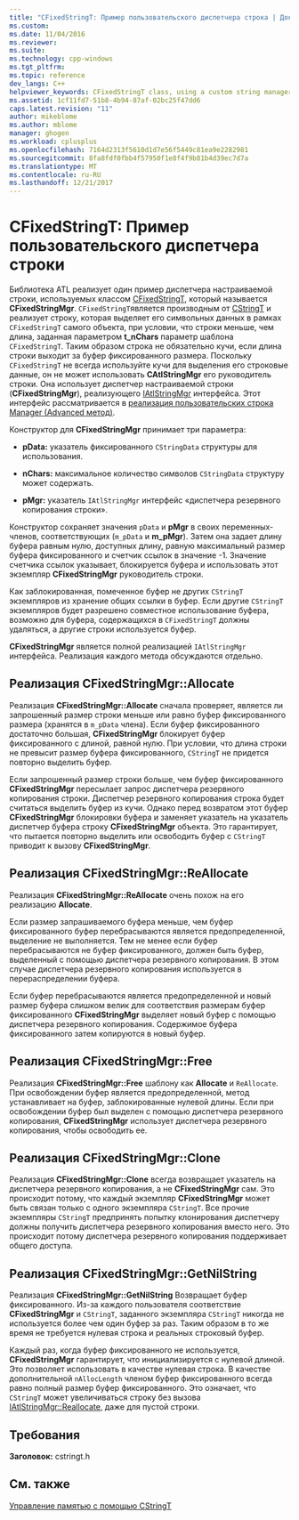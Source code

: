```yaml
---
title: "CFixedStringT: Пример пользовательского диспетчера строка | Документы Microsoft"
ms.custom: 
ms.date: 11/04/2016
ms.reviewer: 
ms.suite: 
ms.technology: cpp-windows
ms.tgt_pltfrm: 
ms.topic: reference
dev_langs: C++
helpviewer_keywords: CFixedStringT class, using a custom string manager
ms.assetid: 1cf11fd7-51b8-4b94-87af-02bc25f47dd6
caps.latest.revision: "11"
author: mikeblome
ms.author: mblome
manager: ghogen
ms.workload: cplusplus
ms.openlocfilehash: 7164d2313f5610d1d7e56f5449c81ea9e2282981
ms.sourcegitcommit: 8fa8fdf0fbb4f57950f1e8f4f9b81b4d39ec7d7a
ms.translationtype: MT
ms.contentlocale: ru-RU
ms.lasthandoff: 12/21/2017
---
```

# <a name="cfixedstringt-example-of-a-custom-string-manager"></a>CFixedStringT: Пример пользовательского диспетчера строки
Библиотека ATL реализует один пример диспетчера настраиваемой строки, используемых классом [CFixedStringT](../atl-mfc-shared/reference/cfixedstringt-class.md), который называется **CFixedStringMgr**. `CFixedStringT`является производным от [CStringT](../atl-mfc-shared/reference/cstringt-class.md) и реализует строку, которая выделяет его символьных данных в рамках `CFixedStringT` самого объекта, при условии, что строки меньше, чем длина, заданная параметром **t_nChars** параметр шаблона `CFixedStringT`. Таким образом строка не обязательно кучи, если длина строки выходит за буфер фиксированного размера. Поскольку `CFixedStringT` не всегда используйте кучи для выделения его строковые данные, он не может использовать **CAtlStringMgr** его руководитель строки. Она использует диспетчер настраиваемой строки (**CFixedStringMgr**), реализующего [IAtlStringMgr](../atl-mfc-shared/reference/iatlstringmgr-class.md) интерфейса. Этот интерфейс рассматривается в [реализация пользовательских строка Manager (Advanced метод)](../atl-mfc-shared/implementation-of-a-custom-string-manager-advanced-method.md).  
  
 Конструктор для **CFixedStringMgr** принимает три параметра:  
  
-   **pData:** указатель фиксированного `CStringData` структуры для использования.  
  
-   **nChars:** максимальное количество символов `CStringData` структуру может содержать.  
  
-   **pMgr:** указатель `IAtlStringMgr` интерфейс «диспетчера резервного копирования строки».  
  
 Конструктор сохраняет значения `pData` и **pMgr** в своих переменных-членов, соответствующих (`m_pData` и **m_pMgr**). Затем она задает длину буфера равным нулю, доступных длину, равную максимальный размер буфера фиксированного и счетчик ссылок в значение -1. Значение счетчика ссылок указывает, блокируется буфера и использовать этот экземпляр **CFixedStringMgr** руководитель строки.  
  
 Как заблокированная, помеченное буфер не других `CStringT` экземпляров из хранение общих ссылки в буфер. Если другие `CStringT` экземпляров будет разрешено совместное использование буфера, возможно для буфера, содержащихся в `CFixedStringT` должны удаляться, а другие строки используется буфер.  
  
 **CFixedStringMgr** является полной реализацией `IAtlStringMgr` интерфейса. Реализация каждого метода обсуждаются отдельно.  
  
## <a name="implementation-of-cfixedstringmgrallocate"></a>Реализация CFixedStringMgr::Allocate  
 Реализация **CFixedStringMgr::Allocate** сначала проверяет, является ли запрошенный размер строки меньше или равно буфер фиксированного размера (хранятся в `m_pData` члена). Если буфер фиксированного достаточно большая, **CFixedStringMgr** блокирует буфер фиксированного с длиной, равной нулю. При условии, что длина строки не превысит размер буфера фиксированного, `CStringT` не придется повторно выделить буфер.  
  
 Если запрошенный размер строки больше, чем буфер фиксированного **CFixedStringMgr** пересылает запрос диспетчера резервного копирования строки. Диспетчер резервного копирования строка будет считаться выделить буфер из кучи. Однако перед возвратом этот буфер **CFixedStringMgr** блокировки буфера и заменяет указатель на указатель диспетчер буфера строку **CFixedStringMgr** объекта. Это гарантирует, что пытается повторно выделить или освободить буфер с `CStringT` приводит к вызову **CFixedStringMgr**.  
  
## <a name="implementation-of-cfixedstringmgrreallocate"></a>Реализация CFixedStringMgr::ReAllocate  
 Реализация **CFixedStringMgr::ReAllocate** очень похож на его реализацию **Allocate**.  
  
 Если размер запрашиваемого буфера меньше, чем буфер фиксированного буфер перебрасываются является предопределенной, выделение не выполняется. Тем не менее если буфер перебрасываются не буфер фиксированного, должен быть буфер, выделенный с помощью диспетчера резервного копирования. В этом случае диспетчера резервного копирования используется в перераспределении буфера.  
  
 Если буфер перебрасываются является предопределенной и новый размер буфера слишком велик для соответствия размерам буфер фиксированного **CFixedStringMgr** выделяет новый буфер с помощью диспетчера резервного копирования. Содержимое буфера фиксированного затем копируются в новый буфер.  
  
## <a name="implementation-of-cfixedstringmgrfree"></a>Реализация CFixedStringMgr::Free  
 Реализация **CFixedStringMgr::Free** шаблону как **Allocate** и `ReAllocate`. При освобождении буфер является предопределенной, метод устанавливает на буфер, заблокированные нулевой длины. Если при освобождении буфер был выделен с помощью диспетчера резервного копирования, **CFixedStringMgr** использует диспетчера резервного копирования, чтобы освободить ее.  
  
## <a name="implementation-of-cfixedstringmgrclone"></a>Реализация CFixedStringMgr::Clone  
 Реализация **CFixedStringMgr::Clone** всегда возвращает указатель на диспетчера резервного копирования, а не **CFixedStringMgr** сам. Это происходит потому, что каждый экземпляр **CFixedStringMgr** может быть связан только с одного экземпляра `CStringT`. Все прочие экземпляры `CStringT` предпринять попытку клонирования диспетчеру должны получить диспетчера резервного копирования вместо него. Это происходит потому диспетчера резервного копирования поддерживает общего доступа.  
  
## <a name="implementation-of-cfixedstringmgrgetnilstring"></a>Реализация CFixedStringMgr::GetNilString  
 Реализация **CFixedStringMgr::GetNilString** Возвращает буфер фиксированного. Из-за каждого пользователя соответствие **CFixedStringMgr** и `CStringT`, заданного экземпляра `CStringT` никогда не используется более чем один буфер за раз. Таким образом в то же время не требуется нулевая строка и реальных строковый буфер.  
  
 Каждый раз, когда буфер фиксированного не используется, **CFixedStringMgr** гарантирует, что инициализируется с нулевой длиной. Это позволяет использовать в качестве нулевая строка. В качестве дополнительной `nAllocLength` членом буфер фиксированного всегда равно полный размер буфер фиксированного. Это означает, что `CStringT` может увеличиваться строку без вызова [IAtlStringMgr::Reallocate](../atl-mfc-shared/reference/iatlstringmgr-class.md#reallocate), даже для пустой строки.  
  
## <a name="requirements"></a>Требования  
 **Заголовок:** cstringt.h  
  
## <a name="see-also"></a>См. также  
 [Управление памятью с помощью CStringT](../atl-mfc-shared/memory-management-with-cstringt.md)

